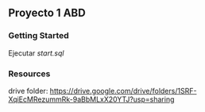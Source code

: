 ## Proyecto 1 ABD
### Getting Started
Ejecutar _start.sql_
### Resources
drive folder: https://drive.google.com/drive/folders/1SRF-XqiEcMRezummRk-9aBbMLxX20YTJ?usp=sharing
